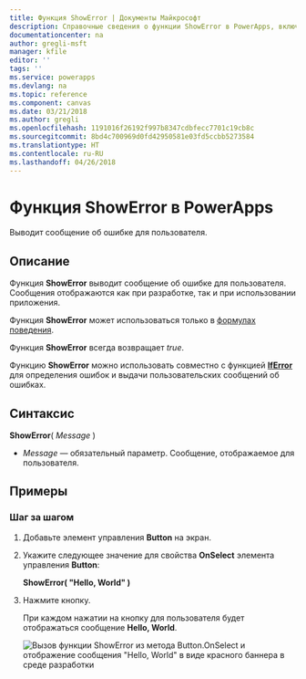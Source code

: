 ```yaml
---
title: Функция ShowError | Документы Майкрософт
description: Справочные сведения о функции ShowError в PowerApps, включая описание синтаксиса и примеры
documentationcenter: na
author: gregli-msft
manager: kfile
editor: ''
tags: ''
ms.service: powerapps
ms.devlang: na
ms.topic: reference
ms.component: canvas
ms.date: 03/21/2018
ms.author: gregli
ms.openlocfilehash: 1191016f26192f997b8347cdbfecc7701c19cb8c
ms.sourcegitcommit: 8bd4c700969d0fd42950581e03fd5ccbb5273584
ms.translationtype: HT
ms.contentlocale: ru-RU
ms.lasthandoff: 04/26/2018
---
```

# <a name="showerror-function-in-powerapps"></a>Функция ShowError в PowerApps
Выводит сообщение об ошибке для пользователя.

## <a name="description"></a>Описание
Функция **ShowError** выводит сообщение об ошибке для пользователя.  Сообщения отображаются как при разработке, так и при использовании приложения.

Функция **ShowError** может использоваться только в [формулах поведения](../working-with-formulas-in-depth.md).

Функция **ShowError** всегда возвращает *true*.

Функцию **ShowError** можно использовать совместно с функцией [**IfError**](function-iferror.md) для определения ошибок и выдачи пользовательских сообщений об ошибках.

## <a name="syntax"></a>Синтаксис
**ShowError**( *Message* )

* *Message* — обязательный параметр.  Сообщение, отображаемое для пользователя. 

## <a name="examples"></a>Примеры

### <a name="step-by-step"></a>Шаг за шагом

1. Добавьте элемент управления **Button** на экран.

2. Укажите следующее значение для свойства **OnSelect** элемента управления **Button**:

    **ShowError( "Hello, World" )**

3. Нажмите кнопку.  

    При каждом нажатии на кнопку для пользователя будет отображаться сообщение **Hello, World**.

    ![Вызов функции ShowError из метода Button.OnSelect и отображение сообщения "Hello, World" в виде красного баннера в среде разработки](media/function-showerror/hello-world.png)
